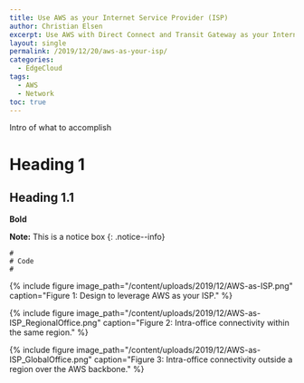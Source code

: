 ```yaml
---
title: Use AWS as your Internet Service Provider (ISP)
author: Christian Elsen
excerpt: Use AWS with Direct Connect and Transit Gateway as your Internet-Provider
layout: single
permalink: /2019/12/20/aws-as-your-isp/
categories:
  - EdgeCloud
tags:
  - AWS
  - Network
toc: true
---
```


Intro of what to accomplish

# Heading 1

## Heading 1.1

**Bold**

**Note:** This is a notice box
{: .notice--info}

```
#
# Code
#

```

{% include figure image_path="/content/uploads/2019/12/AWS-as-ISP.png" caption="Figure 1: Design to leverage AWS as your ISP." %}

{% include figure image_path="/content/uploads/2019/12/AWS-as-ISP_RegionalOffice.png" caption="Figure 2: Intra-office connectivity within the same region." %}

{% include figure image_path="/content/uploads/2019/12/AWS-as-ISP_GlobalOffice.png" caption="Figure 3: Intra-office connectivity outside a region over the AWS backbone." %}

